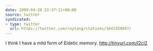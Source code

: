```yaml
---
date: 2009-04-28 22:37:11+00:00
source: twitter
syndicated:
- type: twitter
  url: https://twitter.com/roytang/statuses/1643359047/
---
```


I think I have a mild form of Eidetic memory. http://tinyurl.com/l2cl2